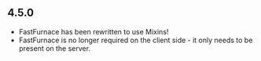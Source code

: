 ## 4.5.0
* FastFurnace has been rewritten to use Mixins!
* FastFurnace is no longer required on the client side - it only needs to be present on the server.